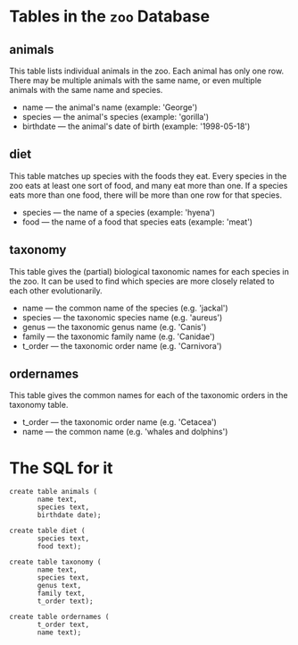 # Tables in the `zoo` Database

## animals
This table lists individual animals in the zoo. Each animal has only one row. There may be multiple animals with the same name, or even multiple animals with the same name and species.
* name — the animal's name (example: 'George')       
* species — the animal's species (example: 'gorilla')       
* birthdate — the animal's date of birth (example: '1998-05-18')       

## diet
This table matches up species with the foods they eat. Every species in the zoo eats at least one sort of food, and many eat more than one. If a species eats more than one food, there will be more than one row for that species.

* species — the name of a species (example: 'hyena')       
* food — the name of a food that species eats (example: 'meat')

## taxonomy
This table gives the (partial) biological taxonomic names for each species in the zoo. It can be used to find which species are more closely related to each other evolutionarily.

* name — the common name of the species (e.g. 'jackal')
* species — the taxonomic species name (e.g. 'aureus')
* genus — the taxonomic genus name (e.g. 'Canis')
* family — the taxonomic family name (e.g. 'Canidae')
* t_order — the taxonomic order name (e.g. 'Carnivora')

## ordernames
This table gives the common names for each of the taxonomic orders in the taxonomy table.
* t_order — the taxonomic order name (e.g. 'Cetacea')
* name — the common name (e.g. 'whales and dolphins')


# The SQL for it
````
create table animals (  
       name text,
       species text,
       birthdate date);

create table diet (
       species text,
       food text);  

create table taxonomy (
       name text,
       species text,
       genus text,
       family text,
       t_order text); 

create table ordernames (
       t_order text,
       name text);
````
